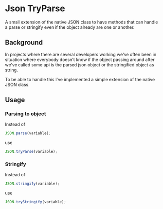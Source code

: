 Json TryParse
===

A small extension of the native JSON class to have methods that can handle a parse or stringify even if the object already are one or another.

## Background

In projects where there are several developers working we've often been in situation where everybody doesn't know if the object passing around after we've called some api is the parsed json object or the stringified object as string.

To be able to handle this I've implemented a simple extension of the native JSON class.

## Usage

### Parsing to object

Instead of

```javascript
JSON.parse(variable);
```
use 

```javascript
JSON.tryParse(variable);
```

### Stringify

Instead of

```javascript 
JSON.stringify(variable);
```
use

```javascript
JSON.tryStringify(variable);
```